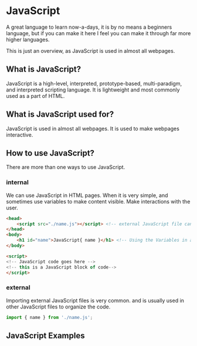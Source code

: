# JavaScript
A great language to learn now-a-days, it is by no means a beginners language, but if you can make it here I feel you can make it through far more higher languages.

This is just an overview, as JavaScript is used in almost all webpages.

## What is JavaScript?
JavaScript is a high-level, interpreted, prototype-based, multi-paradigm, and interpreted scripting language. It is lightweight and most commonly used as a part of HTML.

## What is JavaScript used for?
JavaScript is used in almost all webpages. It is used to make webpages interactive.

## How to use JavaScript?
There are more than one ways to use JavaScript.
### internal
We can use JavaScript in HTML pages. When it is very simple, and sometimes use variables to make content visible. Make interactions with the user.

```HTML
<head>
    <script src="./name.js"></script> <!-- external JavaScript file can imported here -->
</head>
<body>
    <h1 id="name">JavaScript{ name }</h1> <!-- Using the Variables in an HTML Document -->
</body>

<script>
<!-- JavaScript code goes here -->
<!-- this is a JavaScript block of code-->
</script>
```

### external
Importing external JavaScript files is very common.
and is usually used in other JavaScript files to organize the code.

```JavaScript
import { name } from './name.js';

```

## JavaScript Examples
